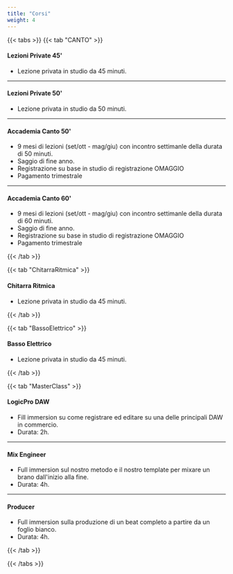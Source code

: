 ```yaml
---
title: "Corsi"
weight: 4
---
```



{{< tabs >}}
{{< tab "CANTO" >}}

#### Lezioni Private 45'

- Lezione privata in studio da 45 minuti.

<hr>

#### Lezioni Private 50'

- Lezione privata in studio da 50 minuti.

<hr>

#### Accademia Canto 50'

- 9 mesi di lezioni (set/ott - mag/giu) con incontro settimanle della durata di 50 minuti.
- Saggio di fine anno.
- Registrazione su base in studio di registrazione OMAGGIO
- Pagamento trimestrale 

<hr>

#### Accademia Canto 60'

- 9 mesi di lezioni (set/ott - mag/giu) con incontro settimanle della durata di 60 minuti.
- Saggio di fine anno.
- Registrazione su base in studio di registrazione OMAGGIO
- Pagamento trimestrale 

{{< /tab >}}

{{< tab "ChitarraRitmica" >}}

#### Chitarra Ritmica

- Lezione privata in studio da 45 minuti.

{{< /tab >}}

{{< tab "BassoElettrico" >}}

#### Basso Elettrico

- Lezione privata in studio da 45 minuti.

{{< /tab >}}

{{< tab "MasterClass" >}}

#### LogicPro DAW

- Fill immersion su come registrare ed editare su una delle principali DAW in commercio.
- Durata: 2h.

<hr>

#### Mix Engineer

- Full immersion sul nostro metodo e il nostro template per mixare un brano dall'inizio alla fine.
- Durata: 4h.

<hr>

#### Producer

- Full immersion sulla produzione di un beat completo a partire da un foglio bianco.
- Durata: 4h.

{{< /tab >}}


{{< /tabs >}}